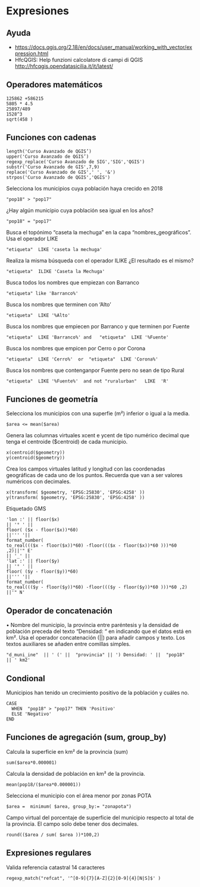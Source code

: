 # Expresiones

## Ayuda

- https://docs.qgis.org/2.18/en/docs/user_manual/working_with_vector/expression.html 
- HfcQGIS: Help funzioni calcolatore di campi di QGIS http://hfcqgis.opendatasicilia.it/it/latest/ 

## Operadores matemáticos
```
125862 +586215
5805 * 4.5
25897/489
1528^3 
sqrt(458 )
```

## Funciones con cadenas
```
length('Curso Avanzado de QGIS’)
upper('Curso Avanzado de QGIS’)
regexp_replace('Curso Avanzado de SIG','SIG','QGIS')
substr('Curso Avanzado de GIS',7,9)
replace('Curso Avanzado de GIS',' ', '&')
strpos('Curso Avanzado de QGIS','QGIS')
```

Selecciona los municipios cuya población haya crecido en 2018
```
"pop18" > "pop17"
```

¿Hay algún municipio cuya población sea igual en los años?
```
"pop18" = "pop17"
```

Busca el topónimo “caseta la mechuga” en la capa “nombres_geográficos”. Usa el operador LIKE
```
"etiqueta"  LIKE 'caseta la mechuga'
```

Realiza la misma búsqueda con el operador ILIKE ¿El resultado es el mismo?
```
"etiqueta"  ILIKE 'Caseta la Mechuga'
```

Busca todos los nombres que empiezan con Barranco
```
"etiqueta" like 'Barranco%'
```

Busca los nombres que terminen con ‘Alto’
```
"etiqueta"  LIKE '%Alto'
```

Busca los nombres que empiecen por Barranco y que terminen por Fuente
```
"etiqueta"  LIKE 'Barranco%' and   "etiqueta"  LIKE '%Fuente' 
```

Busca los nombres que empicen por Cerro o por Corona
```
"etiqueta"  LIKE 'Cerro%'  or  "etiqueta"  LIKE 'Corona%'
```

Busca los nombres que contenganpor Fuente pero no sean de tipo Rural
```
"etiqueta"  LIKE '%Fuente%'  and not "ruralurban"   LIKE  'R' 
```

## Funciones de geometría

Selecciona los municipios con una superfie (m²) inferior o igual a la media.
```
$area <= mean($area)
```

Genera las columnas virtuales xcent e ycent  de tipo numérico decimal que tenga el centroide ($centroid) de cada municipio.
```
x(centroid($geometry))
y(centroid($geometry))
```

Crea los campos  virtuales latitud y longitud con las coordenadas geográficas de cada uno de los puntos. Recuerda que van a ser valores numéricos con decimales.
```
x(transform( $geometry, 'EPSG:25830', 'EPSG:4258' ))
y(transform( $geometry, 'EPSG:25830', 'EPSG:4258' ))
```

Etiquetado GMS
```
'lon :' || floor($x)
|| '° ' || 
floor( ($x - floor($x))*60) 
||''' '|| 
format_number( 
to_real((($x - floor($x))*60) -floor((($x - floor($x))*60 )))*60 ,2)||'" E'
|| '_' || 
'lat :' || floor($y)
|| '° ' || 
floor( ($y - floor($y))*60) 
||''' '|| 
format_number( 
to_real((($y - floor($y))*60) -floor((($y - floor($y))*60 )))*60 ,2) ||'" N'
```

## Operador de concatenación

• Nombre del municipio, la provincia entre paréntesis y la densidad de población preceda del texto “Densidad: “ en indicando que el datos está en km². Usa el operador concatenación (||)  para añadir campos y texto. Los textos auxiliares se añaden entre comillas simples.
 ```
 "d_muni_ine"  || ' (' ||  "provincia" || ') Densidad: ' ||  "pop18"   || ' km2'
 ```

## Condional

Municipios han tenido un crecimiento positivo de  la población y cuáles no.
```
CASE 
  WHEN  "pop18" > "pop17" THEN 'Positivo'
  ELSE 'Negativo'
END
```
## Funciones de agregación (sum, group_by)
Calcula la superficie en km²  de la provincia (sum)
```
sum($area*0.000001)
```
Calcula la densidad de población en km²  de la provincia.
```
mean(pop18/($area*0.000001))
```

Selecciona el municipio con el área menor por zonas POTA
```
$area =  minimum( $area, group_by:= "zonapota")
```

Campo  virtual del porcentaje de superficie del municipio respecto al total de la provincia. El campo solo debe tener dos decimales.
```
round(($area / sum( $area ))*100,2)
```
## Expresiones regulares

Valida referencia catastral 14 caracteres

```
regexp_match("refcat", '^[0-9]{7}[A-Z]{2}[0-9]{4}[N|S]$' )
```


